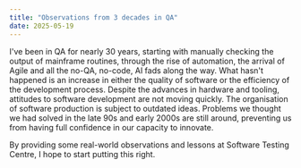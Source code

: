 ```yaml
---
title: "Observations from 3 decades in QA"
date: 2025-05-19
---
```

I've been in QA for nearly 30 years, starting with manually checking the output of mainframe routines, through the rise of automation, the arrival of Agile and all the no-QA, no-code, AI fads along the way.
What hasn't happened is an increase in either the quality of software or the efficiency of the development process. 
Despite the advances in hardware and tooling, attitudes to software development are not moving quickly. 
The organisation of software production is subject to outdated ideas. Problems we thought we had solved in the late 90s and early 2000s are still around, preventing us from having full confidence in our capacity to innovate.

By providing some real-world observations and lessons at Software Testing Centre, I hope to start putting this right.

